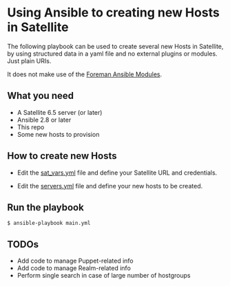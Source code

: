 # Using Ansible to creating new Hosts in Satellite

The following playbook can be used to create several new Hosts in Satellite, by using structured data in a yaml file and no external plugins or modules. Just plain URIs.

It does not make use of the [Foreman Ansible Modules](https://github.com/theforeman/foreman-ansible-modules/). 

## What you need

* A Satellite 6.5 server (or later)
* Ansible 2.8 or later
* This repo
* Some new hosts to provision

## How to create new Hosts

* Edit the [sat_vars.yml](sat_vars.yml) file and define your Satellite URL and credentials.

* Edit the [servers.yml](servers.yml) file and define your new hosts to be created.

## Run the playbook

`$ ansible-playbook main.yml`

## TODOs

* Add code to manage Puppet-related info
* Add code to manage Realm-related info
* Perform single search in case of large number of hostgroups




